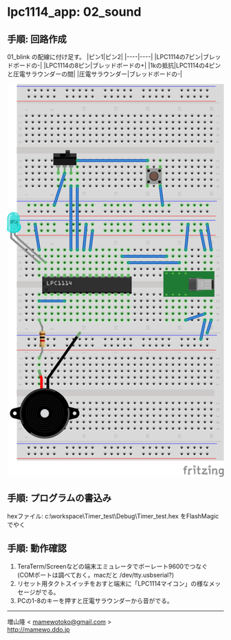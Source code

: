lpc1114_app: 02_sound
=====================

手順: 回路作成
------------
01_blink の配線に付け足す。
|ピン1|ピン2|
|----|----|
|LPC1114の7ピン|ブレッドボードの-|
|LPC1114の8ピン|ブレッドボードの+|
|1kの抵抗|LPC1114の4ピンと圧電サラウンダーの間|
|圧電サラウンダー|ブレッドボードの-|

![回路図](image/lpc1114_bell_breadboard.png)

手順: プログラムの書込み
--------------------
hexファイル: c:\workspace\Timer_test\Debug\Timer_test.hex をFlashMagicでやく

手順: 動作確認
------------
1. TeraTerm/Screenなどの端末エミュレータでボーレート9600でつなぐ
(COMポートは調べておく。macだと /dev/tty.usbserial?)
2. リセット用タクトスイッチをおすと端末に「LPC1114マイコン」の様なメッセージがでる。
3. PCの1-8のキーを押すと圧電サラウンダーから音がでる。

----
増山隆 < mamewotoko@gmail.com >  
http://mamewo.ddo.jp

